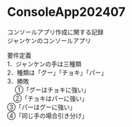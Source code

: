 # ConsoleApp202407
コンソールアプリ作成に関する記録<br>
ジャンケンのコンソールアプリ<br>

要件定義<br>
1．ジャンケンの手は三種類<br>
2．種類は「グー」「チョキ」「パー」<br>
3．勝敗<br>
　 ①「グーはチョキに強い」<br>
 　②「チョキはパーに強い」<br>
   ③「パーはグーに強い」<br>
   ④「同じ手の場合引き分け」<br>

